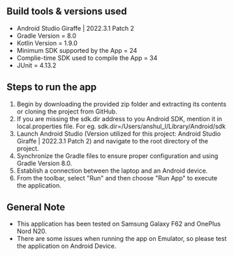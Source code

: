 ## Build tools & versions used

- Android Studio Giraffe | 2022.3.1 Patch 2
- Gradle Version = 8.0
- Kotlin Version = 1.9.0
- Minimum SDK supported by the App = 24
- Complie-time SDK used to compile the App = 34
- JUnit = 4.13.2

## Steps to run the app

1. Begin by downloading the provided zip folder and extracting its contents or cloning the project from GitHub.
2. If you are missing the sdk.dir address to you Android SDK, mention it in local.properties file.
   For eg. sdk.dir=/Users/anshul_l/Library/Android/sdk
3. Launch Android Studio (Version utilized for this project: Android Studio Giraffe | 2022.3.1 Patch
    2) and navigate to the root directory of the project.
4. Synchronize the Gradle files to ensure proper configuration and using Gradle Version 8.0.
5. Establish a connection between the laptop and an Android device.
5. From the toolbar, select "Run" and then choose "Run App" to execute the application.

## General Note

- This application has been tested on Samsung Galaxy F62 and OnePlus Nord N20.
- There are some issues when running the app on Emulator, so please test the application on Android Device.
